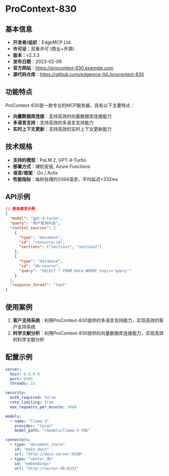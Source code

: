 # ProContext-830

## 基本信息

- **开发者/组织**：EdgeMCP Ltd.
- **许可证**：双重许可 (商业+开源)
- **版本**：v2.3.3
- **发布日期**：2023-02-06
- **官方网站**：https://procontext-830.example.com
- **源代码仓库**：https://github.com/edgemcp-ltd./procontext-830

## 功能特点

ProContext-830是一款专业的MCP服务器，具有以下主要特点：

- **向量数据库连接**：支持高效的向量数据库连接能力
- **多语言支持**：支持高效的多语言支持能力
- **实时上下文更新**：支持高效的实时上下文更新能力


## 技术规格

- **支持的模型**：PaLM 2, GPT-4-Turbo
- **部署方式**：裸机安装, Azure Functions
- **语言/框架**：Go / Actix
- **性能指标**：每秒处理约3394请求，平均延迟<332ms

## API示例

```json
// 查询请求示例
{
  "model": "gpt-4-turbo",
  "query": "用户查询内容",
  "context_sources": [
    {
      "type": "document",
      "id": "resource-id",
      "sections": ["section1", "section2"]
    },
    {
      "type": "database",
      "id": "db-source",
      "query": "SELECT * FROM data WHERE topic='query'"
    }
  ],
  "response_format": "text"
}
```

## 使用案例

1. **客户支持系统**：利用ProContext-830提供的多语言支持能力，实现高效的客户支持系统
2. **科学文献分析**：利用ProContext-830提供的向量数据库连接能力，实现高效的科学文献分析


## 配置示例

```yaml
server:
  host: 0.0.0.0
  port: 8565
  threads: 22

security:
  auth_required: false
  rate_limiting: true
  max_requests_per_minute: 3084

models:
  - name: "llama-3"
    provider: "local"
    model_path: "/models/llama-3-70b"

connectors:
  - type: "document_store"
    id: "main_docs"
    url: "http://docs-server:9200"
  - type: "vector_db"
    id: "embeddings"
    url: "http://vector-db:6333"
```